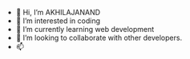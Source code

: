 - 👋 Hi, I’m AKHILAJANAND
- 👀 I’m interested in coding
- 🌱 I’m currently learning web development
- 💞️ I’m looking to collaborate with other developers.
- 📫 

<!---
AKHILAJANAND/AKHILAJANAND is a ✨ special ✨ repository because its `README.md` (this file) appears on your GitHub profile.
You can click the Preview link to take a look at your changes.
--->
